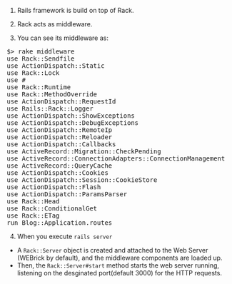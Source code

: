 1. Rails framework is build on top of Rack.

2. Rack acts as middleware.

3. You can see its middleware as:
<pre>
$> rake middleware
use Rack::Sendfile
use ActionDispatch::Static
use Rack::Lock
use #<ActiveSupport::Cache::Strategy::LocalCache::Middleware:0x00000005c3b568>
use Rack::Runtime
use Rack::MethodOverride
use ActionDispatch::RequestId
use Rails::Rack::Logger
use ActionDispatch::ShowExceptions
use ActionDispatch::DebugExceptions
use ActionDispatch::RemoteIp
use ActionDispatch::Reloader
use ActionDispatch::Callbacks
use ActiveRecord::Migration::CheckPending
use ActiveRecord::ConnectionAdapters::ConnectionManagement
use ActiveRecord::QueryCache
use ActionDispatch::Cookies
use ActionDispatch::Session::CookieStore
use ActionDispatch::Flash
use ActionDispatch::ParamsParser
use Rack::Head
use Rack::ConditionalGet
use Rack::ETag
run Blog::Application.routes
</pre>
4. When you execute `rails server`
  * A `Rack::Server` object is created and attached to the Web Server
   (WEBrick by default), and the middleware components are loaded up.
  * Then, the `Rack::Server#start` method starts the web server running,
   listening on the desginated port(default 3000) for the HTTP requests.
